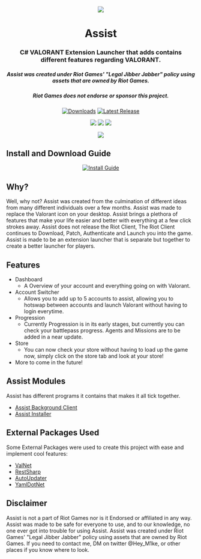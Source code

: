 <h1 align="center">
  <img src="https://cdn.discordapp.com/attachments/939379020808720444/971892878206976020/LogoBanner.jpg">
  <br>
</h1>

<h1 align="center">Assist</h2>
<h3 align="center">C# VALORANT Extension Launcher that adds contains different features regarding VALORANT.</h3>
<h5 align="center">Assist was created under Riot Games' "Legal Jibber Jabber" policy using assets that are owned by Riot Games.</h5>
<h5 align="center">Riot Games does not endorse or sponsor this project.</h5>

[<p align="center"><img src="https://img.shields.io/github/downloads/heym1ke/Assist/total.svg?style=for-the-badge&color=f71d51" alt="Downloads">](https://github.com/Heym1ke/Assist/releases) [<img src="https://img.shields.io/github/v/release/heym1ke/Assist?style=for-the-badge&color=f71d51" alt="Latest Release">](https://github.com/Heym1ke/Assist/releases)</p>

<p align="center">
  <a href="https://discord.gg/C3AbvyM3dj"><img src="https://discordapp.com/api/guilds/939378402283118643/widget.png"></a>
  <a href="https://twitter.com/Hey_M1ke"><img src="https://img.shields.io/badge/Twitter-@Hey_M1ke-1da1f2.svg?logo=twitter?style=for-the-badge&color=f71d51"></a>
  <a href="https://twitter.com/AssistTeam_"><img src="https://img.shields.io/badge/Twitter-@AssistTeam_-1da1f2.svg?logo=twitter?style=for-the-badge&color=f71d51"></a>
</p>
<p align="center">
  </a>
  <a href="https://github.com/AssistTeam/AssistInstaller/releases/latest/download/AssistInstaller.exe"><img src="https://cdn.discordapp.com/attachments/939379020808720444/971898844432433182/Download.png" ></a>
  
  </p>

## Install and Download Guide 
[<p align="center"><img src="https://user-images.githubusercontent.com/49486947/167230921-3038a754-6faf-4d91-b3fe-569d0254e7f8.png" alt="Install Guide">](https://youtu.be/tw8FmwYb6gc)

## Why?
Well, why not? Assist was created from the culmination of different ideas from many different individuals over a few months. Assist was made to replace the Valorant icon on your desktop. Assist brings a plethora of features that make your life easier and better with everything at a few click strokes away. Assist does not release the Riot Client, The Riot Client continues to Download, Patch, Authenticate and Launch you into the game. Assist is made to be an extension launcher that is separate but together to create a better launcher for players.

## Features
  * Dashboard
    - A Overview of your account and everything going on with Valorant.
  * Account Switcher
    - Allows you to add up to 5 accounts to assist, allowing you to hotswap between accounts and launch Valorant without having to login everytime.
  * Progression
    - Currently Progression is in its early stages, but currently you can check your battlepass progress. Agents and Missions are to be added in a near update.
  * Store
    - You can now check your store without having to load up the game now, simply click on the store tab and look at your store!
  * More to come in the future!

## Assist Modules
Assist has different programs it contains that makes it all tick together.
  - [Assist Background Client](https://github.com/AssistTeam/AssistBackgroundClient)
  - [Assist Installer](https://github.com/AssistTeam/AssistInstaller)
  
## External Packages Used
Some External Packages were used to create this project with ease and implement cool features:
  - [ValNet](https://www.nuget.org/packages/ValNet/)
  - [RestSharp](https://www.nuget.org/packages/RestSharp/)
  - [AutoUpdater](https://github.com/ravibpatel/AutoUpdater.NET)
  - [YamlDotNet](https://www.nuget.org/packages/YamlDotNet/)
  
## Disclaimer
Assist is not a part of Riot Games nor is it Endorsed or affiliated in any way. Assist was made to be safe for everyone to use, and to our knowledge, no one ever got into trouble for using Assist. Assist was created under Riot Games' "Legal Jibber Jabber" policy using assets that are owned by Riot Games. If you need to contact me, DM on twitter @Hey_M1ke, or other places if you know where to look.

